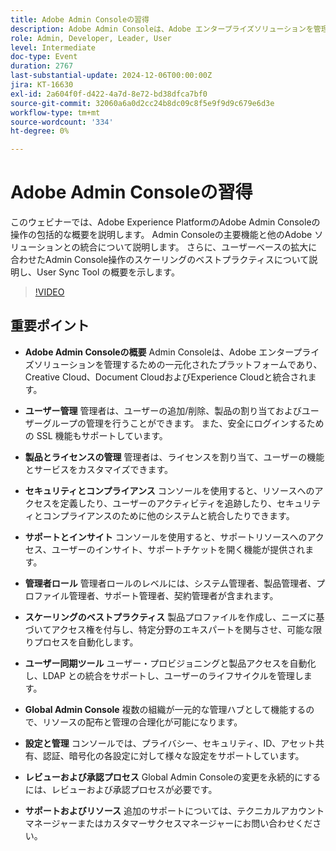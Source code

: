 ```yaml
---
title: Adobe Admin Consoleの習得
description: Adobe Admin Consoleは、Adobe エンタープライズソリューションを管理するための一元的なプラットフォームであり、ユーザーおよび製品の管理、セキュリティとコンプライアンスに関する機能、サポートリソース、拡張性の高いベストプラクティスを提供します。
role: Admin, Developer, Leader, User
level: Intermediate
doc-type: Event
duration: 2767
last-substantial-update: 2024-12-06T00:00:00Z
jira: KT-16630
exl-id: 2a604f0f-d422-4a7d-8e72-bd38dfca7bf0
source-git-commit: 32060a6a0d2cc24b8dc09c8f5e9f9d9c679e6d3e
workflow-type: tm+mt
source-wordcount: '334'
ht-degree: 0%

---
```


# Adobe Admin Consoleの習得

このウェビナーでは、Adobe Experience PlatformのAdobe Admin Consoleの操作の包括的な概要を説明します。 Admin Consoleの主要機能と他のAdobe ソリューションとの統合について説明します。 さらに、ユーザーベースの拡大に合わせたAdmin Console操作のスケーリングのベストプラクティスについて説明し、User Sync Tool の概要を示します。

>[!VIDEO](https://video.tv.adobe.com/v/3440937/?learn=on&enablevpops)

## 重要ポイント

* **Adobe Admin Consoleの概要** Admin Consoleは、Adobe エンタープライズソリューションを管理するための一元化されたプラットフォームであり、Creative Cloud、Document CloudおよびExperience Cloudと統合されます。

* **ユーザー管理** 管理者は、ユーザーの追加/削除、製品の割り当ておよびユーザーグループの管理を行うことができます。 また、安全にログインするための SSL 機能もサポートしています。

* **製品とライセンスの管理** 管理者は、ライセンスを割り当て、ユーザーの機能とサービスをカスタマイズできます。

* **セキュリティとコンプライアンス** コンソールを使用すると、リソースへのアクセスを定義したり、ユーザーのアクティビティを追跡したり、セキュリティとコンプライアンスのために他のシステムと統合したりできます。

* **サポートとインサイト** コンソールを使用すると、サポートリソースへのアクセス、ユーザーのインサイト、サポートチケットを開く機能が提供されます。

* **管理者ロール** 管理者ロールのレベルには、システム管理者、製品管理者、プロファイル管理者、サポート管理者、契約管理者が含まれます。

* **スケーリングのベストプラクティス** 製品プロファイルを作成し、ニーズに基づいてアクセス権を付与し、特定分野のエキスパートを関与させ、可能な限りプロセスを自動化します。

* **ユーザー同期ツール** ユーザー・プロビジョニングと製品アクセスを自動化し、LDAP との統合をサポートし、ユーザーのライフサイクルを管理します。

* **Global Admin Console** 複数の組織が一元的な管理ハブとして機能するので、リソースの配布と管理の合理化が可能になります。

* **設定と管理** コンソールでは、プライバシー、セキュリティ、ID、アセット共有、認証、暗号化の各設定に対して様々な設定をサポートしています。

* **レビューおよび承認プロセス** Global Admin Consoleの変更を永続的にするには、レビューおよび承認プロセスが必要です。

* **サポートおよびリソース** 追加のサポートについては、テクニカルアカウントマネージャーまたはカスタマーサクセスマネージャーにお問い合わせください。
